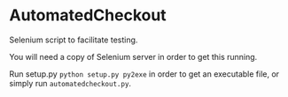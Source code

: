 AutomatedCheckout
=================

Selenium script to facilitate testing.

You will need a copy of Selenium server in order to get this running. 

Run setup.py <code>python setup.py py2exe</code> in order to get an executable file, or simply run <code>automatedcheckout.py</code>.
